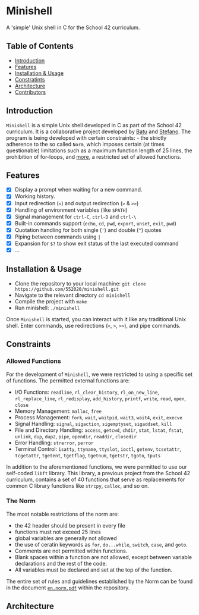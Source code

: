 # Minishell

A 'simple' Unix shell in C for the School 42 curriculum.

## Table of Contents

- [Introduction](#introduction)
- [Features](#features)
- [Installation & Usage](#installation--usage)
- [Constratints](#constraints)
- [Architecture](#architecture)
- [Contributors](#contributors)

## Introduction

`Minishell` is a simple Unix shell developed in C as part of the School 42 curriculum. It is a collaborative project developed by [Batu](https://github.com/BatuSengezer) and [Stefano](https://github.com/552020). The program is being developed with certain constraints: - the strictly adherence to the so called `Norm`, which imposes certain (at times questionable) limitations such as a maximum function length of 25 lines, the prohibition of for-loops, and [more](add_internal_link/to_the_norm), a restricted set of allowed functions.

## Features

- [x] Display a prompt when waiting for a new command.
- [x] Working history.
- [x] Input redirection (`<`) and output redirection (`>` & `>>`)
- [x] Handling of environment variables (like `$PATH`)
- [x] Signal management for `ctrl-C`, `ctrl-D` and `ctrl-\`
- [x] Built-in commands support (`echo`, `cd`, `pwd`, `export`, `unset`, `exit`, `pwd`)
- [x] Quotation handling for both single (`'`) and double (`"`) quotes
- [x] Piping between commands using `|`
- [x] Expansion for `$?` to show exit status of the last executed command
- [x] ...

## Installation & Usage

- Clone the repository to your local machine: `git clone https://github.com/552020/minishell.git`
- Navigate to the relevant directory `cd minishell`
- Compile the project with `make`
- Run minishell: `./minishell`

Once `Minishell` is started, you can interact with it like any traditional Unix shell. Enter commands, use redirections (`<`, `>`, `>>`), and pipe commands.

## Constraints

### Allowed Functions

For the development of `Minishell`, we were restricted to using a specific set of functions. The permitted external functions are:

- I/O Functions: `readline`, `rl_clear_history`, `rl_on_new_line`, `rl_replace_line`, `rl_redisplay`, `add_history`, `printf`, `write`, `read`, `open`, `close`
- Memory Management: `malloc`, `free`
- Process Management: `fork`, `wait`, `waitpid`, `wait3`, `wait4`, `exit`, `execve`
- Signal Handling: `signal`, `sigaction`, `sigemptyset`, `sigaddset`, `kill`
- File and Directory Handling: `access`, `getcwd`, `chdir`, `stat`, `lstat`, `fstat`, `unlink`, `dup`, `dup2`, `pipe`, `opendir`, `readdir`, `closedir`
- Error Handling: `strerror`, `perror`
- Terminal Control: `isatty`, `ttyname`, `ttyslot`, `ioctl`, `getenv`, `tcsetattr`, `tcgetattr`, `tgetent`, `tgetflag`, `tgetnum`, `tgetstr`, `tgoto`, `tputs`

In addition to the aforementioned functions, we were permitted to use our self-coded `libft` library. This library, a previous project from the School 42 curriculum, contains a set of 40 functions that serve as replacements for common C library functions like `strcpy`, `calloc`, and so on.

### The Norm

The most notable restrictions of the norm are:

- the 42 header should be present in every file
- functions must not exceed 25 lines
- global variables are generally not allowed
- the use of ceratin keywords as `for`, `do...while`, `switch`, `case`, and `goto`.
- Comments are not permitted within functions​​.
- Blank spaces within a function are not allowed, except between variable declarations and the rest of the code​​.
- All variables must be declared and set at the top of the function​​.

The entire set of rules and guidelines established by the Norm can be found in the document [`en.norm.pdf`](./docs/en.norm.pdf) within the repository.

## Architecture
